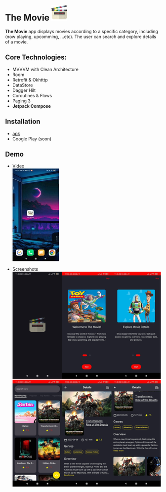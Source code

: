 # The Movie ![app icon](/docs/logo.png)

**The Movie** app displays movies according to a specific category, including (now playing, upcomming, ...etc). The user can search and explore details of a movie.


## Core Technologies:
* MVVVM with Clean Architecture
* Room
* Retrofit & Okhtttp
* DataStore
* Dagger Hilt
* Coroutines & Flows
* Paging 3
* **Jetpack Compose**


## Installation
* [apk](/docs/app-release.apk)
* Google Play (soon)<br/>


## Demo
* Video <br/>
[![demo video](/docs/video-cover.jpg)](https://youtu.be/-06XvVLY2ks)

* Screenshots
![screenshoot 1](/docs/screenshot-1.jpg)
![screenshoot 2](/docs/screenshot-2.jpg)